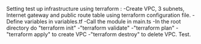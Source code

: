 Setting test up infrastructure using terraform : -Create VPC, 3 subnets, Internet gateway and public route table using terraform configuration file. -Define variables in variables.tf -Call the module in main.ts -In the root directory do "terraform init" -"terraform validate" -"terraform plan" -"terraform apply" to create VPC -"terraform destroy" to delete VPC. Test.
